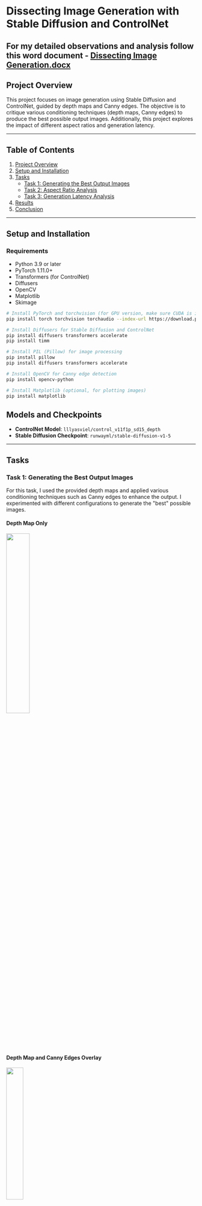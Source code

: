 # Dissecting Image Generation with Stable Diffusion and ControlNet
## For my detailed observations and analysis follow this word document - [Dissecting Image Generation.docx](https://github.com/user-attachments/files/17393693/Dissecting.Image.Generation.docx)



## Project Overview

This project focuses on image generation using Stable Diffusion and ControlNet, guided by depth maps and Canny edges. The objective is to critique various conditioning techniques (depth maps, Canny edges) to produce the best possible output images. Additionally, this project explores the impact of different aspect ratios and generation latency.

---

## Table of Contents
1. [Project Overview](#project-overview)
2. [Setup and Installation](#setup-and-installation)
3. [Tasks](#tasks)
    - [Task 1: Generating the Best Output Images](#task-1-generating-the-best-output-images)
    - [Task 2: Aspect Ratio Analysis](#task-2-aspect-ratio-analysis)
    - [Task 3: Generation Latency Analysis](#task-3-generation-latency-analysis)
4. [Results](#results)
5. [Conclusion](#conclusion)


---

## Setup and Installation

### Requirements

- Python 3.9 or later
- PyTorch 1.11.0+
- Transformers (for ControlNet)
- Diffusers
- OpenCV
- Matplotlib
- Skimage

```bash
# Install PyTorch and torchvision (for GPU version, make sure CUDA is installed)
pip install torch torchvision torchaudio --index-url https://download.pytorch.org/whl/cu118

# Install Diffusers for Stable Diffusion and ControlNet
pip install diffusers transformers accelerate
pip install timm

# Install PIL (Pillow) for image processing
pip install pillow
pip install diffusers transformers accelerate

# Install OpenCV for Canny edge detection
pip install opencv-python

# Install Matplotlib (optional, for plotting images)
pip install matplotlib

```

## Models and Checkpoints

- **ControlNet Model**: `lllyasviel/control_v11f1p_sd15_depth`
- **Stable Diffusion Checkpoint**: `runwayml/stable-diffusion-v1-5`

---

## Tasks

### Task 1: Generating the Best Output Images

For this task, I used the provided depth maps and applied various conditioning techniques such as Canny edges to enhance the output. I experimented with different configurations to generate the "best" possible images.

#### Depth Map Only
<img src = "https://github.com/user-attachments/assets/aec05e1a-8a82-443b-aada-8375600bcc19" width =35% height = 35%>


#### Depth Map and Canny Edges Overlay
<img src = "https://github.com/user-attachments/assets/5c9641e5-4f8f-4ba4-a4bd-b67cbb3ad3b9" width =30% height = 30%>

#### Depth Map + Canny Edges 
<img src = "https://github.com/user-attachments/assets/8717b8ee-7f31-4208-891a-45fbc9269c50" width =30% height = 30%>

#### Generated image using Colored canny images
<img src = "https://github.com/user-attachments/assets/a9907aca-e437-44d8-90b6-e07c78f568bb" width =30% height = 30%>





#### Observations Across 25, 50, and 100 Steps

- The number of inference steps significantly impacts both the quality and time taken to generate images.
- **25 steps**: Provided faster results, but the image quality was lower than 50 or 100 steps.
- **50 steps**: Achieved a balance between speed and image quality.
- **100 steps**: Produced the most detailed images but required much longer generation times.

#### Example output images at 25, 50, and 100 steps:

- *Image generated in 25, 50, 100 steps*
  
Prompt = "beautiful landscape, mountains in the background."
![download (21)](https://github.com/user-attachments/assets/b611213d-0c41-4aab-95d9-c536e92e1b15)
Prompt = "luxurious bedroom interior."
![download (23)](https://github.com/user-attachments/assets/7d0f5483-feb3-4351-9c0a-196dd10437af)
Prompt = "room with chair."
![download (25)](https://github.com/user-attachments/assets/df5f371a-993a-40b0-ade2-67952283aeb5)
Prompt = "house in the forest."
![download (26)](https://github.com/user-attachments/assets/e808235e-f2ab-4fd4-8f8d-769269bb2761)



---

### Task 2: Aspect Ratio Analysis

In this task, I explored the impact of aspect ratio on image quality by generating images in 1:1 and 4:3 aspect ratios.

#### Resized vs Cropped Images

- The depth map image `nocrop.png` was resized to both 1:1 and 4:3 aspect ratios.
- I also cropped the original image to these aspect ratios to compare the visual differences between resizing and cropping.

#### Observations

- **1:1 Aspect Ratio**: Maintains a balanced composition, but resizing may lead to distortion in some regions.
- **4:3 Aspect Ratio**: Provides a wider field of view but introduces some stretching when resized. Cropping yielded better results for preserving the visual quality.

#### Example images:

- *Resized to 1:1 aspect ratio and 4:3 aspect ratio*
- ![download (16)](https://github.com/user-attachments/assets/aee9a3a8-5594-4b2b-aec3-4a4ae63f6a1f)
- *Cropped to 1:1 aspect ratio and 4:3 aspect ratio*
- ![download (17)](https://github.com/user-attachments/assets/51ce52e3-d4c1-4976-a4a8-089e99c11578)




---

### Task 3: Generation Latency Analysis

This task evaluates the time taken to generate images and explores ways to reduce latency.

#### Observations on Latency

- **25 steps**: Faster but lower-quality images.
- **50 steps**: Provides a balance between speed and quality.
- **100 steps**: Best image quality, but the generation time is significantly longer.
- ### Prompt = "Majestic mountains at dusk, the peaks glowing in the setting sun, with a calm lake reflecting the sky and trees scattered across a serene valley."

  ![Screenshot 2024-10-16 011558](https://github.com/user-attachments/assets/0cd5f060-c9d4-4fe4-bf5a-e116fc455333)




#### Optimization Techniques

- **Model Quantization**: By converting the model to INT8 precision, we can speed up inference without significantly compromising image quality.
- **Scheduler Tuning**: We experimented with different schedulers (DDIM, LMS, Euler) to reduce inference time.
- **Low-Resolution Images**: Reducing image resolution (e.g., 256x256) can decrease the overall generation time.

#### Example of latency results:

```plaintext
Image generation (25 steps) took 5.42 seconds.
Image generation (50 steps) took 10.82 seconds.
Image generation (100 steps) took 20.57 seconds.
```
### Generated depths are the same as the input depths.
![image](https://github.com/user-attachments/assets/fea06a51-d403-4c45-822d-19952423f284)


## Results

### Task 1 Results
- **Depth Map vs Depth Map + Canny Edges**: 
  - The combination of depth maps and Canny edges provides sharper, more detailed images compared to using depth maps alone.
- **Inference Steps**: 
  - Higher inference steps (50 or 100) provide better quality, but with a significant increase in generation time.

### Task 2 Results
- **Aspect Ratio Differences**: 
  - 1:1 vs 4:3 aspect ratios produced different compositions. The 1:1 aspect ratio provided a more balanced image, while 4:3 gave a broader view.
- **Resized vs Cropped**: 
  - Cropped images maintained visual quality better than resized images.

### Task 3 Results
- **Latency Optimization**: 
  - Reducing Inference steps and reducing image resolution helped reduce generation time, with a slight impact on image quality.
## Conclusion
The project demonstrates how depth maps and Canny edges can be effectively used to guide image generation with Stable Diffusion and ControlNet. Higher inference steps produce better quality images, but they also significantly increase the generation time. Using techniques like INT8 quantization and reducing image resolution can optimize the image generation process while still maintaining acceptable quality. Resizing and cropping images to different aspect ratios also provided interesting insights on composition and quality.
